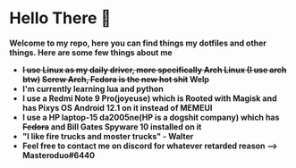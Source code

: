 #  Hello There 👋

**Welcome to my repo, here you can find things my dotfiles and other things. Here are some few things about me**

- **~~I use Linux as my daily driver, more specifically Arch Linux (I use arch btw)~~ ~~Screw Arch, Fedora is the new hot shit~~ Welp**
- **I'm currently learning lua and python**
- **I use a Redmi Note 9 Pro(joyeuse) which is Rooted with Magisk and has Pixys OS Android 12.1 on it instead of MEMEUI**
- **I use a HP laptop-15 da2005ne(HP is a dogshit company) which has ~~Fedora~~ and Bill Gates Spyware 10 installed on it**
- **"I like fire trucks and moster trucks" - Walter**
- **Feel free to contact me on discord for whatever retarded reason --> Masteroduo#6440**
